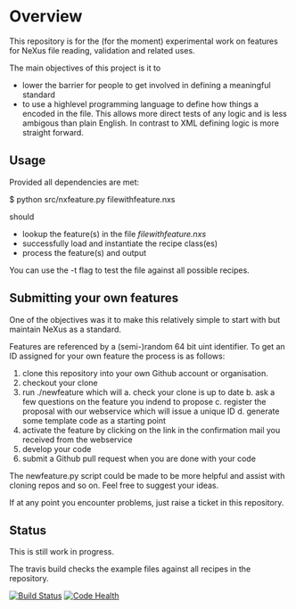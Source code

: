 # Overview

This repository is for the (for the moment) experimental work on features for 
NeXus file reading, validation and related uses.

The main objectives of this project is it to 
* lower the barrier for people to get involved in defining a meaningful standard
* to use a highlevel programming language to define how things a encoded in the file.
  This allows more direct tests of any logic and is less ambigous than plain English.
  In contrast to XML defining logic is more straight forward.

## Usage

Provided all dependencies are met:

$ python src/nxfeature.py filewithfeature.nxs

should
* lookup the feature(s) in the file *filewithfeature.nxs*
* successfully load and instantiate the recipe class(es)
* process the feature(s) and output 

You can use the -t flag to test the file against all possible recipes.

## Submitting your own features

One of the objectives was it to make this relatively simple to start with but maintain NeXus as a standard.

Features are referenced by a (semi-)random 64 bit uint identifier. To get an ID assigned for your own feature the process is as follows:

1. clone this repository into your own Github account or organisation.
2. checkout your clone 
3. run ./newfeature which will
  a. check your clone is up to date 
  b. ask a few questions on the feature you indend to propose
  c. register the proposal with our webservice which will issue a unique ID
  d. generate some template code as a starting point
5. activate the feature by clicking on the link in the confirmation mail you received from the webservice
4. develop your code
6. submit a Github pull request when you are done with your code

The newfeature.py script could be made to be more helpful and assist with cloning repos and so on.
Feel free to suggest your ideas.

If at any point you encounter problems, just raise a ticket in this repository.

## Status

This is still work in progress.

The travis build checks the example files against all recipes in the repository.

[![Build Status](https://travis-ci.org/nexusformat/features.svg?branch=master)](https://travis-ci.org/nexusformat/features)
[![Code Health](https://landscape.io/github/nexusformat/features/master/landscape.svg?style=flat)](https://landscape.io/github/nexusformat/features/master)

